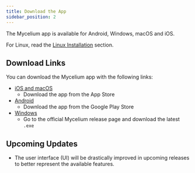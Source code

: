 ```yaml
---
title: Download the App
sidebar_position: 2
---
```


The Mycelium app is available for Android, Windows, macOS and iOS.

For Linux, read the [Linux Installation](./04_mycelium-linux) section.

## Download Links

You can download the Mycelium app with the following links:

- [iOS and macOS](https://apps.apple.com/app/id6504277565)
  - Download the app from the App Store
- [Android](https://play.google.com/store/apps/details?id=tech.threefold.mycelium)
  - Download the app from the Google Play Store
- [Windows](https://github.com/threefoldtech/myceliumflut/releases)
  - Go to the official Mycelium release page and download the latest `.exe`

## Upcoming Updates

- The user interface (UI) will be drastically improved in upcoming releases to better represent the available features.